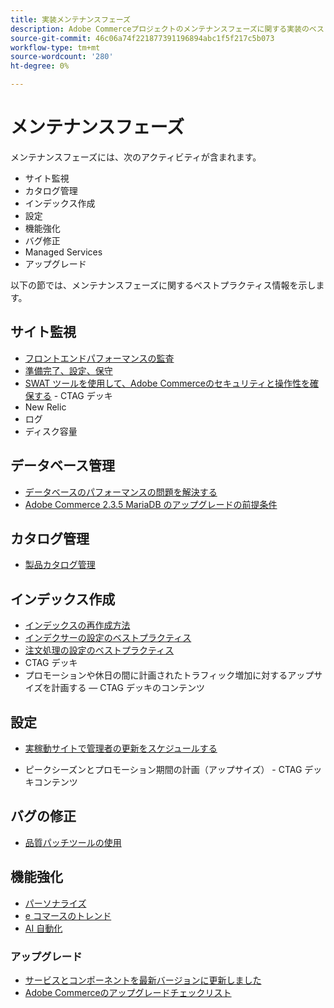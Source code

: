 ```yaml
---
title: 実装メンテナンスフェーズ
description: Adobe Commerceプロジェクトのメンテナンスフェーズに関する実装のベストプラクティスについて説明します。
source-git-commit: 46c06a74f221877391196894abc1f5f217c5b073
workflow-type: tm+mt
source-wordcount: '280'
ht-degree: 0%

---
```



# メンテナンスフェーズ

メンテナンスフェーズには、次のアクティビティが含まれます。

- サイト監視
- カタログ管理
- インデックス作成
- 設定
- 機能強化
- バグ修正
- Managed Services
- アップグレード

以下の節では、メンテナンスフェーズに関するベストプラクティス情報を示します。

## サイト監視

- [フロントエンドパフォーマンスの監査](frontend-performance.md)
- [準備完了、設定、保守](https://business.adobe.com/blog/basics/ready-set-maintain)
- [SWAT ツールを使用して、Adobe Commerceのセキュリティと操作性を確保する](https://experienceleague.adobe.com/docs/commerce-operations/tools/site-wide-analysis-tool/intro.html?lang=en#integrations-with-other-adobe-commerce-support-tools) - CTAG デッキ
- New Relic
- ログ
- ディスク容量

## データベース管理

- [データベースのパフォーマンスの問題を解決&#x200B;する](resolve-database-performance-issues.md)
- [Adobe Commerce 2.3.5 MariaDB のアップグレードの前提条件&#x200B;](commerce-235-upgrade-prerequisites-mariadb.md)

## カタログ管理

<!-- Asset not yet integrated
- [Catalog Image Resizing](https://wiki.corp.adobe.com/x/oj4ykw) (wiki)
-->
- [製品カタログ管理](https://www.gotostage.com/channel/fca90f7960be436f9b849215d9e06026/recording/2eea2782fc874047a020391000519f8b/watch?source=CHANNEL)

## インデックス作成

<!-- Asset not yet integrated
- [Reindexing - the safe way](https://wiki.corp.adobe.com/x/oj4ykw)(wiki)
-->
- [インデックスの再作成方法](https://developer.adobe.com/commerce/php/development/components/indexing/#how-to-reindex)
- [インデクサーの設定のベストプラクティス&#x200B;](indexer-configuration.md)
- [注文処理の設定のベストプラクティス](order-processing-configuration.md)
- CTAG デッキ
- プロモーションや休日の間に計画されたトラフィック増加に対するアップサイズを計画する — CTAG デッキのコンテンツ

## 設定

- [実稼動サイトで管理者の更新をスケジュールする](scheduling-admin-updates-in-production.md)

- ピークシーズンとプロモーション期間の計画（アップサイズ） - CTAG デッキコンテンツ

## バグの修正

- [品質パッチツールの使用](https://experienceleague.adobe.com/docs/commerce-operations/tools/quality-patches-tool/usage.html)

## 機能強化

- [パーソナライズ](https://www.gotostage.com/channel/fca90f7960be436f9b849215d9e06026/recording/e218545a77de490fb5102eca07d0580a/watch?source=CHANNEL)
- [e コマースのトレンド](https://www.gotostage.com/channel/fca90f7960be436f9b849215d9e06026/recording/9a772468d7b64409a3d5dff4d67e656d/watch?source=CHANNEL)
- [AI 自動化](https://www.gotostage.com/channel/fca90f7960be436f9b849215d9e06026/recording/27ae23699c2847be981a23ca098e548f/watch?source=CHANNEL)

### アップグレード

- [サービスとコンポーネントを最新バージョンに更新しま&#x200B;した](update-services.md)
- [Adobe Commerceのアップグレードチェックリ&#x200B;スト](upgrade-checklist.md)
